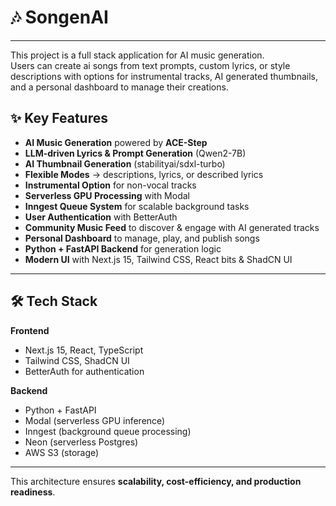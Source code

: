 # 🎶 SongenAI
---
This project is a full stack application for AI music generation.  
Users can create ai songs from text prompts, custom lyrics, or style descriptions with options for instrumental tracks, AI generated thumbnails, and a personal dashboard to manage their creations. 

## ✨ Key Features

- **AI Music Generation** powered by **ACE-Step**  
- **LLM-driven Lyrics & Prompt Generation** (Qwen2-7B)  
- **AI Thumbnail Generation** (stabilityai/sdxl-turbo)  
- **Flexible Modes** → descriptions, lyrics, or described lyrics  
- **Instrumental Option** for non-vocal tracks  
- **Serverless GPU Processing** with Modal  
- **Inngest Queue System** for scalable background tasks  
- **User Authentication** with BetterAuth  
- **Community Music Feed** to discover & engage with AI generated tracks  
- **Personal Dashboard** to manage, play, and publish songs  
- **Python + FastAPI Backend** for generation logic  
- **Modern UI** with Next.js 15, Tailwind CSS, React bits & ShadCN UI  

---

## 🛠️ Tech Stack

**Frontend**
- Next.js 15, React, TypeScript  
- Tailwind CSS, ShadCN UI  
- BetterAuth for authentication  

**Backend**
- Python + FastAPI  
- Modal (serverless GPU inference)  
- Inngest (background queue processing)  
- Neon (serverless Postgres)  
- AWS S3 (storage)
  
---

This architecture ensures **scalability, cost-efficiency, and production readiness**.  

